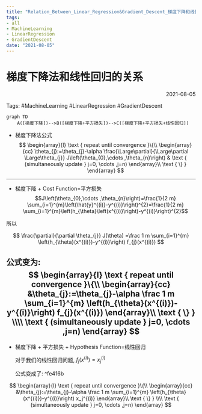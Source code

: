 ```yaml
---
title: "Relation_Between_Linear_Regression&Gradient_Descent_梯度下降和线性回归的关系"
tags:
- all
- MachineLearning
- LinearRegression
- GradientDescent
date: "2021-08-05"
---
```

# 梯度下降法和线性回归的关系

<div align="right"> 2021-08-05</div>

Tags: #MachineLearning #LinearRegression  #GradientDescent


```mermaid
graph TD
	A([梯度下降])-->B([梯度下降+平方损失])-->C([梯度下降+平方损失+线性回归])

```



- 梯度下降法公式
$$
\begin{array}{l}
\text { repeat until convergence }\{\\
\begin{array}{cc}
\theta_{j}:=\theta_{j}-\alpha \frac{\Large\partial}{\Large\partial \Large\theta_{j}}   J\left(\theta_{0},\cdots ,\theta_{n}\right) & \text { (simultaneously update } 
j=0, \cdots ,j=n)
\end{array}\\
\text { \} }
\end{array}
$$

---
- 梯度下降 + Cost Function=平方损失
$$J\left(\theta_{0},\cdots ,\theta_{n}\right)=\frac{1}{2 m} \sum_{i=1}^{m}\left(\hat{y}^{(i)}-y^{(i)}\right)^{2}=\frac{1}{2 m} \sum_{i=1}^{m}\left(h_{\theta}\left(x^{(i)}\right)-y^{(i)}\right)^{2}$$

所以

$$
\frac{\partial}{\partial \theta_{j}} J(\theta) 
=\frac 1 m \sum_{i=1}^{m} \left(h_{\theta}(x^{(i)})-y^{(i)}\right) f_{j}(x^{(i)}) 
$$

公式变为:
$$
\begin{array}{l}
\text { repeat until convergence }\{\\
\begin{array}{cc}
&\theta_{j}:=\theta_{j}-\alpha \frac 1 m \sum_{i=1}^{m} \left(h_{\theta}(x^{(i)})-y^{(i)}\right) f_{j}(x^{(i)}) 
\end{array}\\
\text { \} }
\\\\ \text { (simultaneously update } 
j=0, \cdots ,j=n)
\end{array}
$$
---
- 梯度下降 + 平方损失 + Hypothesis Function=线性回归

	对于我们的线性回归问题, $f_j(x^{(i)})=x_j^{(i)}$
	
	公式变成了: ^fe416b

$$
\begin{array}{l}
\text { repeat until convergence }\{\\
\begin{array}{cc}
&\theta_{j}:=\theta_{j}-\alpha \frac 1 m \sum_{i=1}^{m} \left(h_{\theta}(x^{(i)})-y^{(i)}\right) x_j^{(i)} 
\end{array}\\
\text { \} }
\\\\ \text { (simultaneously update } 
j=0, \cdots ,j=n)
\end{array}
$$